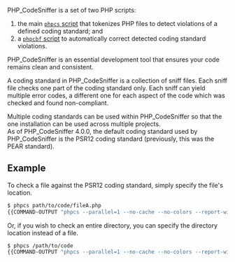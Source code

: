 PHP_CodeSniffer is a set of two PHP scripts:
1. the main [`phpcs` script](https://github.com/PHPCSStandards/PHP_CodeSniffer/wiki/Usage) that tokenizes PHP files to detect violations of a defined coding standard; and
2. a [`phpcbf` script](https://github.com/PHPCSStandards/PHP_CodeSniffer/wiki/Fixing-Errors-Automatically) to automatically correct detected coding standard violations.

PHP_CodeSniffer is an essential development tool that ensures your code remains clean and consistent.

A coding standard in PHP_CodeSniffer is a collection of sniff files. Each sniff file checks one part of the coding standard only. Each sniff can yield multiple error codes, a different one for each aspect of the code which was checked and found non-compliant.

Multiple coding standards can be used within PHP_CodeSniffer so that the one installation can be used across multiple projects.  
As of PHP_CodeSniffer 4.0.0, the default coding standard used by PHP_CodeSniffer is the PSR12 coding standard (previously, this was the PEAR standard).

## Example

To check a file against the PSR12 coding standard, simply specify the file's location.

```bash
$ phpcs path/to/code/fileA.php
{{COMMAND-OUTPUT "phpcs --parallel=1 --no-cache --no-colors --report-width=100 --basepath=build/wiki-code-samples build/wiki-code-samples/path/to/code/fileA.php"}}
```

Or, if you wish to check an entire directory, you can specify the directory location instead of a file.

```bash
$ phpcs /path/to/code
{{COMMAND-OUTPUT "phpcs --parallel=1 --no-cache --no-colors --report-width=100 --basepath=build/wiki-code-samples build/wiki-code-samples/path/to/code"}}
```

